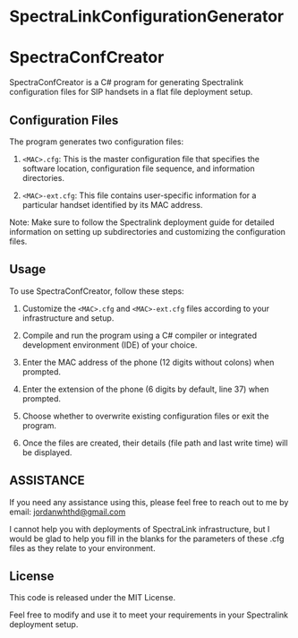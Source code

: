 # SpectraLinkConfigurationGenerator
SpectraConfCreator
=================

SpectraConfCreator is a C# program for generating Spectralink configuration files for SIP handsets in a flat file deployment setup.

Configuration Files
-------------------

The program generates two configuration files:

1. `<MAC>.cfg`: This is the master configuration file that specifies the software location, configuration file sequence, and information directories. 

2. `<MAC>-ext.cfg`: This file contains user-specific information for a particular handset identified by its MAC address. 

Note: Make sure to follow the Spectralink deployment guide for detailed information on setting up subdirectories and customizing the configuration files.

Usage
-----

To use SpectraConfCreator, follow these steps:

1. Customize the `<MAC>.cfg` and `<MAC>-ext.cfg` files according to your infrastructure and setup.

2. Compile and run the program using a C# compiler or integrated development environment (IDE) of your choice.

3. Enter the MAC address of the phone (12 digits without colons) when prompted.

4. Enter the extension of the phone (6 digits by default, line 37) when prompted.

5. Choose whether to overwrite existing configuration files or exit the program.

6. Once the files are created, their details (file path and last write time) will be displayed.

ASSISTANCE
----------

If you need any assistance using this, please feel free to reach out to me by email: jordanwhthd@gmail.com

I cannot help you with deployments of SpectraLink infrastructure, but I would be glad to help you fill in the blanks for the parameters of these .cfg files as they relate to your environment. 

License
-------

This code is released under the MIT License.

Feel free to modify and use it to meet your requirements in your Spectralink deployment setup.
